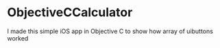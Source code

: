 # ObjectiveCCalculator
I made this simple iOS app in Objective C to show how array of uibuttons worked
